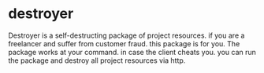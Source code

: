# destroyer
Destroyer is a self-destructing package of project resources. if you are a freelancer and suffer from customer fraud. this package is for you. The package works at your command. in case the client cheats you. you can run the package and destroy all project resources via http.